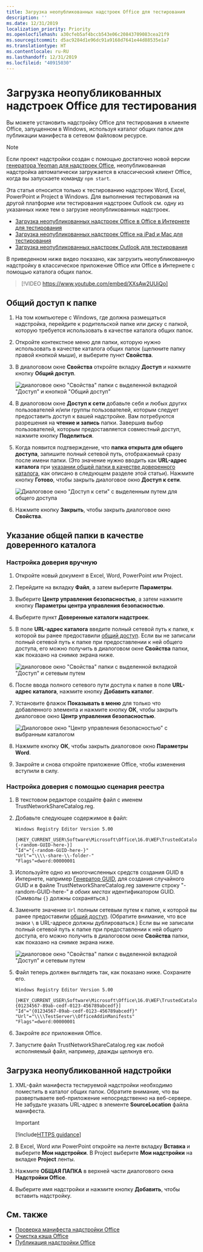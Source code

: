 ```yaml
---
title: Загрузка неопубликованных надстроек Office для тестирования
description: ''
ms.date: 12/31/2019
localization_priority: Priority
ms.openlocfilehash: a30cfeb5af4bccb543e06c20843709083cea21f9
ms.sourcegitcommit: d5ac9284d1e96dc91a9168d7641e44d88535e1a7
ms.translationtype: HT
ms.contentlocale: ru-RU
ms.lasthandoff: 12/31/2019
ms.locfileid: "40915030"
---
```

# <a name="sideload-office-add-ins-for-testing"></a>Загрузка неопубликованных надстроек Office для тестирования

Вы можете установить надстройку Office для тестирования в клиенте Office, запущенном в Windows, используя каталог общих папок для публикации манифеста в сетевом файловом ресурсе.

> [!NOTE]
> Если проект надстройки создан с помощью достаточно новой версии [генератора Yeoman для надстроек Office](https://github.com/OfficeDev/generator-office), неопубликованная надстройка автоматически загружается в классический клиент Office, когда вы запускаете команду `npm start`.

Эта статья относится только к тестированию надстроек Word, Excel, PowerPoint и Project в Windows. Для выполнения тестирования на другой платформе или тестирования надстроек Outlook см. одну из указанных ниже тем о загрузке неопубликованных надстроек.

- [Загрузка неопубликованных надстроек Office в Office в Интернете для тестирования](sideload-office-add-ins-for-testing.md)
- [Загрузка неопубликованных надстроек Office на iPad и Mac для тестирования](sideload-an-office-add-in-on-ipad-and-mac.md)
- [Загрузка неопубликованных надстроек Outlook для тестирования](/outlook/add-ins/sideload-outlook-add-ins-for-testing)

В приведенном ниже видео показано, как загрузить неопубликованную надстройку в классическое приложение Office или Office в Интернете с помощью каталога общих папок.  

> [!VIDEO https://www.youtube.com/embed/XXsAw2UUiQo]

## <a name="share-a-folder"></a>Общий доступ к папке

1. На том компьютере с Windows, где должна размещаться надстройка, перейдите к родительской папке или диску с папкой, которую требуется использовать в качестве каталога общих папок.

2. Откройте контекстное меню для папки, которую нужно использовать в качестве каталога общих папок (щелкните папку правой кнопкой мыши), и выберите пункт **Свойства**.

3. В диалоговом окне **Свойства** откройте вкладку **Доступ** и нажмите кнопку **Общий доступ**.

    ![диалоговое окно "Свойства" папки с выделенной вкладкой "Доступ" и кнопкой "Общий доступ"](../images/sideload-windows-properties-dialog.png)

4. В диалоговом окне **Доступ к сети** добавьте себя и любых других пользователей и/или группы пользователей, которым следует предоставить доступ к вашей надстройке. Вам потребуются разрешения на **чтение и запись** папки. Завершив выбор пользователей, которым предоставляется совместный доступ, нажмите кнопку **Поделиться**.

5. Когда появится подтверждение, что **папка открыта для общего доступа**, запишите полный сетевой путь, отображаемый сразу после имени папки. (Это значение нужно вводить как **URL-адрес каталога** при [указании общей папки в качестве доверенного каталога](#specify-the-shared-folder-as-a-trusted-catalog), как описано в следующем разделе этой статьи). Нажмите кнопку **Готово**, чтобы закрыть диалоговое окно **Доступ к сети**.

   ![Диалоговое окно "Доступ к сети" с выделенным путем для общего доступа](../images/sideload-windows-network-access-dialog.png)

6. Нажмите кнопку **Закрыть**, чтобы закрыть диалоговое окно **Свойства**.

## <a name="specify-the-shared-folder-as-a-trusted-catalog"></a>Указание общей папки в качестве доверенного каталога 

### <a name="configure-the-trust-manually"></a>Настройка доверия вручную
      
1. Откройте новый документ в Excel, Word, PowerPoint или Project.
    
2. Перейдите на вкладку **Файл**, а затем выберите **Параметры**.
    
3. Выберите **Центр управления безопасностью**, а затем нажмите кнопку **Параметры центра управления безопасностью**.
    
4. Выберите пункт **Доверенные каталоги надстроек**.
    
5. В поле **URL-адрес каталога** введите полный сетевой путь к папке, к которой вы ранее предоставили [общий доступ](#share-a-folder). Если вы не записали полный сетевой путь к папке при предоставлении к ней общего доступа, его можно получить в диалоговом окне **Свойства** папки, как показано на снимке экрана ниже. 

    ![диалоговое окно "Свойства" папки с выделенной вкладкой "Доступ" и сетевым путем](../images/sideload-windows-properties-dialog-2.png)
    
6. После ввода полного сетевого пути доступа к папке в поле **URL-адрес каталога**, нажмите кнопку **Добавить каталог**.

7. Установите флажок **Показывать в меню** для только что добавленного элемента и нажмите кнопку **ОК**, чтобы закрыть диалоговое окно **Центр управления безопасностью**. 

    ![Диалоговое окно "Центр управления безопасностью" с выбранным каталогом](../images/sideload-windows-trust-center-dialog.png)

8. Нажмите кнопку **ОК**, чтобы закрыть диалоговое окно **Параметры Word**.

9. Закройте и снова откройте приложение Office, чтобы изменения вступили в силу.

### <a name="configure-the-trust-with-a-registry-script"></a>Настройка доверия с помощью сценария реестра

1. В текстовом редакторе создайте файл с именем TrustNetworkShareCatalog.reg. 

2. Добавьте следующее содержимое в файл:

    ```
    Windows Registry Editor Version 5.00
    
    [HKEY_CURRENT_USER\Software\Microsoft\Office\16.0\WEF\TrustedCatalogs\{-random-GUID-here-}]
    "Id"="{-random-GUID-here-}"
    "Url"="\\\\-share-\\-folder-"
    "Flags"=dword:00000001
    ```
3. Используйте одно из многочисленных средств создания GUID в Интернете, например [Генератор GUID](https://guidgenerator.com/), для создания случайного GUID и в файле TrustNetworkShareCatalog.reg замените строку "-random-GUID-here-" *в обоих местах* идентификатором GUID. (Символы `{}` должны сохраняться.)

4. Замените значение `Url` полным сетевым путем к папке, к которой вы ранее предоставили [общий доступ](#share-a-folder). (Обратите внимание, что все знаки `\` в URL-адресе должны дублироваться.) Если вы не записали полный сетевой путь к папке при предоставлении к ней общего доступа, его можно получить в диалоговом окне **Свойства** папки, как показано на снимке экрана ниже. 

    ![диалоговое окно "Свойства" папки с выделенной вкладкой "Доступ" и сетевым путем](../images/sideload-windows-properties-dialog-2.png)
    
5. Файл теперь должен выглядеть так, как показано ниже. Сохраните его.

    ```
    Windows Registry Editor Version 5.00
    
    [HKEY_CURRENT_USER\Software\Microsoft\Office\16.0\WEF\TrustedCatalogs\{01234567-89ab-cedf-0123-456789abcedf}]
    "Id"="{01234567-89ab-cedf-0123-456789abcedf}"
    "Url"="\\\\TestServer\\OfficeAddinManifests"
    "Flags"=dword:00000001
    ```

6. Закройте *все* приложения Office.

7. Запустите файл TrustNetworkShareCatalog.reg как любой исполняемый файл, например, дважды щелкнув его.

## <a name="sideload-your-add-in"></a>Загрузка неопубликованной надстройки

1. XML-файл манифеста тестируемой надстройки необходимо поместить в каталог общих папок. Обратите внимание, что вы развертываете веб-приложение непосредственно на веб-сервере. Не забудьте указать URL-адрес в элементе **SourceLocation** файла манифеста.

    > [!IMPORTANT]
    > [!include[HTTPS guidance](../includes/https-guidance.md)]

2. В Excel, Word или PowerPoint откройте на ленте вкладку **Вставка** и выберите **Мои надстройки**. В Project выберите **Мои надстройки** на вкладке **Project** ленты. 

3. Нажмите **ОБЩАЯ ПАПКА** в верхней части диалогового окна **Надстройки Office**.

4. Выберите имя надстройки и нажмите кнопку **Добавить**, чтобы вставить надстройку.

## <a name="see-also"></a>См. также

- [Проверка манифеста надстройки Office](troubleshoot-manifest.md)
- [Очистка кэша Office](clear-cache.md)
- [Публикация надстройки Office](../publish/publish.md)
